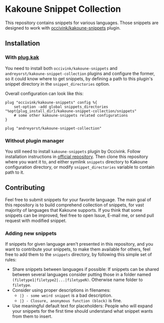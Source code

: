 # Kakoune Snippet Collection
This repository  contains snippets  for various  languages.  Those  snippets are
designed to work with [occivink/kakoune-snippets][1] plugin.

## Installation

### With [plug.kak][3]
You     need     to     install     both     `occivink/kakoune-snippets`     and
`andreyorst/kakoune-snippet-collection` plugins and configure  the former, so it
could know where  to get snippets, by  defining a path to  this plugin's snippet
directory in the `snippet_directories` option.

Overall configuration can look like this:

``` kak
plug "occivink/kakoune-snippets" config %{
    set-option -add global snippets_directories "%opt{plug_install_dir}/kakoune-snippet-collection/snippets"
    # some other kakoune-snippets related configurations
}

plug "andreyorst/kakoune-snippet-collection"
```

### Without plugin manager
You  still  need  to  install `kakoune-snippets`  plugin  by  Occivink.   Follow
installation  instructions   in  [official  repository][2].   Then   clone  this
repository where  you want  it to,  and either  symlink `snippets`  directory to
Kakoune  configuration directory,  or modify  `snippet_directories` variable  to
contain path to it.

## Contributing
Feel free to submit  snippets for your favorite language. The  main goal of this
repository is to  build comprehend collection of snippets, for  vast majority of
languages  that  Kakoune supports.  If  you  think  that  some snippets  can  be
improved, feel free to open Issue, E-mail me, or send pull request with modified
snippet.

### Adding new snippets
If snippets for given language aren't presented in this repository, and you want
to contribute your snippets, to make them available for others, feel free to add
them to the `snippets` directory, by following this simple set of rules:

- Share snippets between languages if possible:
  If snippets can be shared between  several languages consider putting those in
  a folder named `(filetype1|filetype2|...|filetypeN)`. Otherwise name folder to
  `filetype`.
- Consider using proper descriptions in filenames:
  - `|} - some weird snippet` is a bad description.
  - `|} - Closure, anonymous function (block)` is fine.
- Use meaningful default text for placeholders:
  People who will expand your snippets for the first time should understand what
  snippet wants from them to insert.

[1]: https://github.com/occivink/kakoune-snippets
[2]: https://github.com/occivink/kakoune-snippets#setup
[3]: https://github.com/andreyorst/plug.kak
